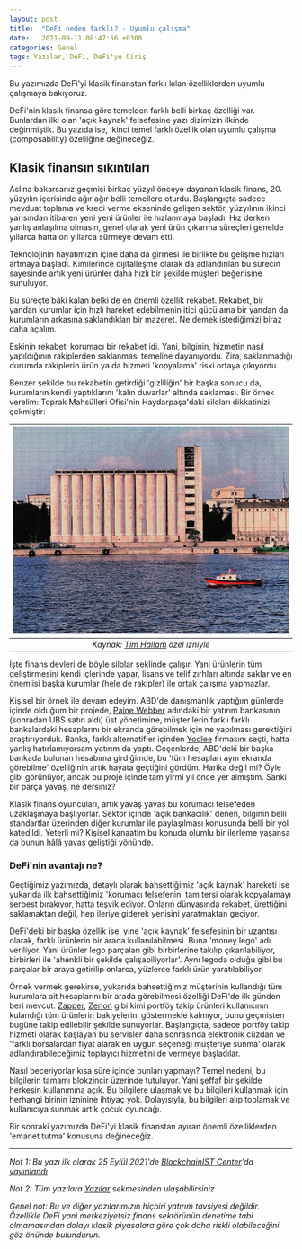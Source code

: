 ```yaml
---
layout: post
title:  "DeFi neden farklı? - Uyumlu çalışma"
date:   2021-09-11 08:47:56 +0300
categories: Genel
tags: Yazılar, DeFi, DeFi'ye Giriş
---
```

Bu yazımızda DeFi'yi klasik finanstan farklı kılan özelliklerden uyumlu çalışmaya bakıyoruz. 

DeFi'nin klasik finansa göre temelden farklı belli birkaç özelliği var. Bunlardan ilki olan 'açık kaynak' felsefesine yazı dizimizin ilkinde değinmiştik. Bu yazıda ise, ikinci temel farklı özellik olan uyumlu çalışma (composability) özelliğine değineceğiz. 

## Klasik finansın sıkıntıları
Aslına bakarsanız geçmişi birkaç yüzyıl önceye dayanan klasik finans, 20. yüzyılın içerisinde ağır ağır belli temellere oturdu. Başlangıçta sadece mevduat toplama ve kredi verme ekseninde gelişen sektör, yüzyılının ikinci yarısından itibaren yeni yeni ürünler ile hızlanmaya başladı. Hız derken yanlış anlaşılma olmasın, genel olarak yeni ürün çıkarma süreçleri genelde yıllarca hatta on yıllarca sürmeye devam etti. 

Teknolojinin hayatımızın içine daha da girmesi ile birlikte bu gelişme hızları artmaya başladı. Kimilerince dijitalleşme olarak da adlandırılan bu sürecin sayesinde artık yeni ürünler daha hızlı bir şekilde müşteri beğenisine sunuluyor. 

Bu süreçte bâki kalan belki de en önemli özellik rekabet. Rekabet, bir yandan kurumlar için hızlı hareket edebilmenin itici gücü ama bir yandan da kurumların arkasına saklandıkları bir mazeret. Ne demek istediğimizi biraz daha açalım. 

Eskinin rekabeti korumacı bir rekabet idi. Yani, bilginin, hizmetin nasıl yapıldığının rakiplerden saklanması temeline dayanıyordu. Zira, saklanmadığı durumda rakiplerin ürün ya da hizmeti 'kopyalama' riski ortaya çıkıyordu. 

Benzer şekilde bu rekabetin getirdiği 'gizliliğin' bir başka sonucu da, kurumların kendi yaptıklarını 'kalın duvarlar' altında saklaması. Bir örnek verelim: Toprak Mahsülleri Ofisi'nin Haydarpaşa'daki siloları dikkatinizi çekmiştir: 

| ![silol](/assets/silos-tim-hallam_800.jpg)|
|:--:| 
| *Kaynak: [Tim Hallam](https://www.instagram.com/p/CTXnmzKobMA/) özel izniyle*|

İşte finans devleri de böyle silolar şeklinde çalışır. Yani ürünlerin tüm geliştirmesini kendi içlerinde yapar, lisans ve telif zırhları altında saklar ve en önemlisi başka kurumlar (hele de rakipler) ile ortak çalışma yapmazlar. 

Kişisel bir örnek ile devam edeyim. ABD'de danışmanlık yaptığım günlerde içinde olduğum bir projede, [Paine Webber](https://en.wikipedia.org/wiki/Paine_Webber) adındaki bir yatırım bankasının (sonradan UBS satın aldı) üst yönetimine, müşterilerin farklı farklı bankalardaki hesaplarını bir ekranda görebilmek için ne yapılması gerektiğini araştırıyorduk. Banka, farklı alternatifler içinden [Yodlee](https://www.yodlee.com/) firmasını seçti, hatta yanlış hatırlamıyorsam yatırım da yaptı. Geçenlerde, ABD'deki bir başka bankada bulunan hesabıma girdiğimde, bu 'tüm hesapları aynı ekranda görebilme' özelliğinin artık hayata geçtiğini gördüm. Harika değil mi? Öyle gibi görünüyor, ancak bu proje içinde tam yirmi yıl önce yer almıştım. Sanki bir parça yavaş, ne dersiniz?

Klasik finans oyuncuları, artık yavaş yavaş bu korumacı felsefeden uzaklaşmaya başlıyorlar. Sektör içinde 'açık bankacılık' denen, bilginin belli standartlar üzerinden diğer kurumlar ile paylaşılması konusunda belli bir yol katedildi. Yeterli mi? Kişisel kanaatim bu konuda olumlu bir ilerleme yaşansa da bunun hâlâ yavaş geliştiği yönünde.   

### DeFi'nin avantajı ne?

Geçtiğimiz yazımızda, detaylı olarak bahsettiğimiz 'açık kaynak' hareketi ise yukarıda ilk bahsettiğimiz 'korumacı felsefenin' tam tersi olarak kopyalamayı serbest bırakıyor, hatta teşvik ediyor. Onların dünyasında rekabet, ürettiğini saklamaktan değil, hep ileriye giderek yenisini yaratmaktan geçiyor. 

DeFi'deki bir başka özellik ise, yine 'açık kaynak' felsefesinin bir uzantısı olarak, farklı ürünlerin bir arada kullanılabilmesi. Buna 'money lego' adı veriliyor. Yani ürünler lego parçaları gibi birbirlerine takılıp çıkarılabiliyor, birbirleri ile 'ahenkli bir şekilde çalışabiliyorlar'. Aynı legoda olduğu gibi bu parçalar bir araya getirilip onlarca, yüzlerce farklı ürün yaratılabiliyor.  

Örnek vermek gerekirse, yukarıda bahsettiğimiz müşterinin kullandığı tüm kurumlara ait hesaplarını bir arada görebilmesi özelliği DeFi'de ilk günden beri mevcut. [Zapper](https://zapper.fi/), [Zerion](https://zerion.io/) gibi kimi portföy takip ürünleri kullanıcının kulandığı tüm ürünlerin bakiyelerini göstermekle kalmıyor, bunu geçmişten bugüne takip edilebilir şekilde sunuyorlar. Başlangıçta, sadece portföy takip hizmeti olarak başlayan bu servisler daha sonrasında elektronik cüzdan ve 'farklı borsalardan fiyat alarak en uygun seçeneği müşteriye sunma' olarak adlandırabileceğimiz toplayıcı hizmetini de vermeye başladılar. 

Nasıl beceriyorlar kısa süre içinde bunları yapmayı? Temel nedeni, bu bilgilerin tamamı blokzincir üzerinde tutuluyor. Yani şeffaf bir şekilde herkesin kullanımına açık. Bu bilgilere ulaşmak ve bu bilgileri kullanmak için herhangi birinin izninine ihtiyaç yok. Dolayısıyla, bu bilgileri alıp toplamak ve kullanıcıya sunmak artık çocuk oyuncağı. 

Bir sonraki yazımızda DeFi'yi klasik finanstan ayıran önemli özelliklerden 'emanet tutma' konusuna değineceğiz. 

---

*Not 1: Bu yazı ilk olarak 25 Eylül 2021'de [BlockchainIST Center](https://medium.com/blockchainist-center)'da [yayınlandı]()*

*Not 2: Tüm yazılara [Yazılar](/articles/) sekmesinden ulaşabilirsiniz*

*Genel not: Bu ve diğer yazılarımızın hiçbiri yatırım tavsiyesi değildir. Özellikle DeFi yani merkeziyetsiz finans sektörünün denetime tabi olmamasından dolayı klasik piyasalara göre çok daha riskli olabileceğini göz önünde bulundurun.* 
